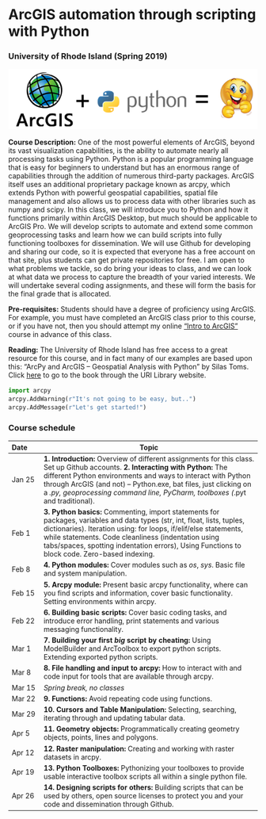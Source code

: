 # ArcGIS automation through scripting with Python
### University of Rhode Island (Spring 2019)

![Banner Image](/images/banner.png?raw=true)

**Course Description:** One of the most powerful elements of ArcGIS, beyond its vast visualization capabilities, is the ability to automate nearly all processing tasks using Python. Python is a popular programming language that is easy for beginners to understand but has an enormous range of capabilities through the addition of numerous third-party packages. ArcGIS itself uses an additional proprietary package known as arcpy, which extends Python with powerful geospatial capabilities, spatial file management and also allows us to process data with other libraries such as numpy and scipy. In this class, we will introduce you to Python and how it functions primarily within ArcGIS Desktop, but much should be applicable to ArcGIS Pro. We will develop scripts to automate and extend some common geoprocessing tasks and learn how we can build scripts into fully functioning toolboxes for dissemination. We will use Github for developing and sharing our code, so it is expected that everyone has a free account on that site, plus students can get private repositories for free. I am open to what problems we tackle, so do bring your ideas to class, and we can look at what data we process to capture the breadth of your varied interests. We will undertake several coding assignments, and these will form the basis for the final grade that is allocated.

**Pre-requisites:** Students should have a degree of proficiency using ArcGIS. For example, you must have completed an ArcGIS class prior to this course, or if you have not, then you should attempt my online [“Intro to ArcGIS”](https://learn.anddavies.co.uk/project/introduction-to-arcgis/) course in advance of this class.

**Reading:** The University of Rhode Island has free access to a great resource for this course, and in fact many of our examples are based upon this: “ArcPy and ArcGIS – Geospatial Analysis with Python” by Silas Toms. Click [here](https://uri-primo.hosted.exlibrisgroup.com/primo-explore/fulldisplay?docid=01URI_ALMA51174200860002396&context=L&vid=01URI&lang=en_US&search_scope=Books_More&adaptor=Local%20Search%20Engine&tab=default_tab&query=any,contains,ArcPy%20and%20ArcGIS%20–%20Geospatial%20Analysis%20with%20Python&sortby=rank&offset=0) to go to the book through the URI Library website.

```python
import arcpy
arcpy.AddWarning(r"It's not going to be easy, but..")
arcpy.AddMessage(r"Let's get started!")
```

### Course schedule


Date&nbsp;&nbsp;&nbsp;&nbsp;&nbsp; |	Topic
------------ | ---------
Jan 25 | **1. Introduction:** Overview of different assignments for this class. Set up Github accounts. **2. Interacting with Python:** The different Python environments and ways to interact with Python through ArcGIS (and not) – Python.exe, bat files, just clicking on a *.py, geoprocessing command line, PyCharm, toolboxes (*.pyt and traditional).
Feb 1 |	**3. Python basics:** Commenting, import statements for packages, variables and data types (str, int, float, lists, tuples, dictionaries). Iteration using: for loops, if/elif/else statements, while statements. Code cleanliness (indentation using tabs/spaces, spotting indentation errors), Using Functions to block code. Zero-based indexing.
Feb 8 | **4. Python modules:** Cover modules such as *os*, *sys*. Basic file and system manipulation.
Feb 15 | **5. Arcpy module:** Present basic arcpy functionality, where can you find scripts and information, cover basic functionality. Setting environments within arcpy.
Feb 22 |	**6. Building basic scripts:** Cover basic coding tasks, and introduce error handling, print statements and various messaging functionality.
Mar 1 |	**7. Building your first *big* script by cheating:** Using ModelBuilder and ArcToolbox to export python scripts. Extending exported python scripts.
Mar 8 | **8. File handling and input to arcpy:** How to interact with and code input for tools that are available through arcpy.
Mar 15 | *Spring break, no classes*
Mar 22 | **9. Functions:** Avoid repeating code using functions.
Mar 29 | **10. Cursors and Table Manipulation:** Selecting, searching, iterating through and updating tabular data.
Apr 5  | **11. Geometry objects:** Programmatically creating geometry objects, points, lines and polygons.
Apr 12 | **12. Raster manipulation:** Creating and working with raster datasets in arcpy.
Apr 19 | **13. Python Toolboxes:** Pythonizing your toolboxes to provide usable interactive toolbox scripts all within a single python file.
Apr 26 | **14. Designing scripts for others:** Building scripts that can be used by others, open source licenses to protect you and your code and dissemination through Github.
